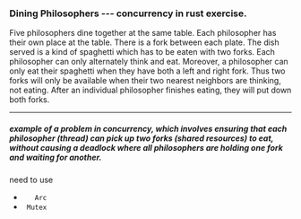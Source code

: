 ### Dining Philosophers --- concurrency in rust exercise.
Five philosophers dine together at the same table. Each philosopher has their own place at the table. There is a fork between each plate. The dish served is a kind of spaghetti which has to be eaten with two forks. Each philosopher can only alternately think and eat. Moreover, a philosopher can only eat their spaghetti when they have both a left and right fork. Thus two forks will only be available when their two nearest neighbors are thinking, not eating. After an individual philosopher finishes eating, they will put down both forks.

------------
##### example of a problem in concurrency, which involves ensuring that each philosopher (thread) can pick up two forks (shared resources) to eat, without causing a deadlock where all philosophers are holding one fork and waiting for another.

need to use
- ```   Arc```
- ``` Mutex```

